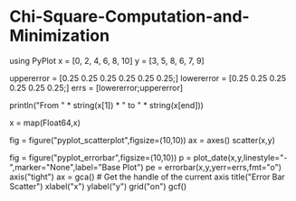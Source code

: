 # Chi-Square-Computation-and-Minimization
using PyPlot
x = [0, 2, 4, 6, 8, 10]
y = [3, 5, 8, 6, 7, 9]

uppererror = [0.25 0.25 0.25 0.25 0.25 0.25;]
lowererror = [0.25 0.25 0.25 0.25 0.25 0.25;]
errs = [lowererror;uppererror]

println("From " * string(x[1]) * " to " * string(x[end]))

x = map(Float64,x)

fig = figure("pyplot_scatterplot",figsize=(10,10))
ax = axes()
scatter(x,y)


fig = figure("pyplot_errorbar",figsize=(10,10)) 
p = plot_date(x,y,linestyle="-",marker="None",label="Base Plot")
pe = errorbar(x,y,yerr=errs,fmt="o")
axis("tight")
ax = gca() # Get the handle of the current axis
title("Error Bar Scatter")
xlabel("x")
ylabel("y")
grid("on")
gcf()
